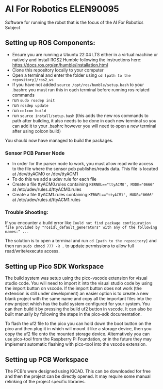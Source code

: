 # AI For Robotics ELEN90095

Software for running the robot that is the focus of the AI For Robotics Subject

## Setting up ROS Components:

- Ensure you are running a Ubuntu 22.04 LTS either in a virtual machine or natively and install ROS2 Humble following the instructions here: https://docs.ros.org/en/humble/Installation.html
- Clone this repository locally to your computer
- Open a terminal and enter the folder using `cd [path to the repository]/ros2_ws`
- If you have not added `source /opt/ros/humble/setup.bash` to your .bashrc you must run this in each terminal before running ros related commands
- run `sudo rosdep init`
- run `rosdep update`
- run `colcon build`
- run `source install/setup.bash` (this adds the new ros commands to path after building, it also needs to be done in each new terminal so you can add it to your .bashrc however you will need to open a new terminal after using colcon build)

You should now have managed to build the packages.

### Sensor PCB Parser Node
- In order for the parser node to work, you must allow read write access to the file where the sensor pcb publishes/reads data. This file is located at /dev/ttyACM0 or /dev/ttyACM1
- To do this we add a udev rule for each file
- Create a file ttyACM0.rules containing `KERNEL=="ttyACM0', MODE="0666"` at /etc/udev/rules.d/ttyACM0.rules
- Create a file ttyACM1.rules containing `KERNEL=="ttyACM1', MODE="0666"` at /etc/udev/rules.d/ttyACM1.rules

### Trouble Shooting:

If you encounter a build error like `Could not find package configuration file provided by "rosidl_default_generators" with any of the following names:" ...` 

The solution is to open a terminal and run `cd [path to the repository]` and then run `sudo chmod 777 -R .` to update permissions to allow full read/write/execute access.


## Setting up Pico SDK Workspace
The build system was setup using the pico-vscode extension for visual studio code. You will need to import it into the visual studio code by using the import button on vscode. If the import button does not work (the extension is still under development) an easier option is to create a new blank project with the same name and copy all the important files into the new project which has the build system configured for your system. You can then build it by pressing the build uf2 button in vscode. It can also be built manually by following the steps in the pico-sdk documentation.

To flash the uf2 file to the pico you can hold down the boot button on the pico and then plug it in which will mount it like a storage device, then you copy the uf2 file onto the mounted storage device. Alternatively you can use pico-tool from the Raspberry Pi Foundation, or in the future they may implement automatic flashing with pico-tool into the vscode extension.

## Setting up PCB Workspace
The PCB's were designed using KiCAD. This can be downloaded for free and then the project can be directly opened. It may require some manual relinking of the project specific libraries.

